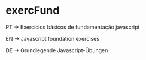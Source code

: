 # exercFund

PT -> Exercícios básicos de fundamentação javascript

EN -> Javascript foundation exercises

DE -> Grundlegende Javascript-Übungen

